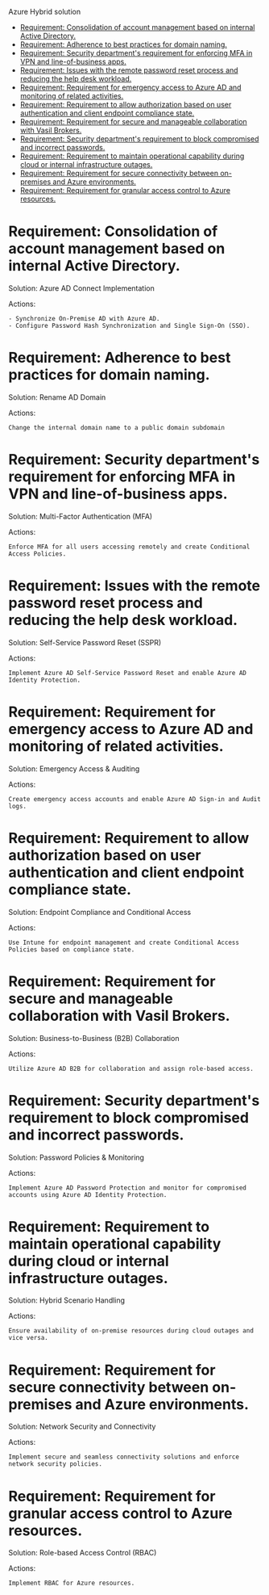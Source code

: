 Azure Hybrid solution


<!-- TOC -->
* [Requirement: Consolidation of account management based on internal Active Directory.](#requirement-consolidation-of-account-management-based-on-internal-active-directory)
* [Requirement: Adherence to best practices for domain naming.](#requirement-adherence-to-best-practices-for-domain-naming)
* [Requirement: Security department's requirement for enforcing MFA in VPN and line-of-business apps.](#requirement-security-departments-requirement-for-enforcing-mfa-in-vpn-and-line-of-business-apps)
* [Requirement: Issues with the remote password reset process and reducing the help desk workload.](#requirement-issues-with-the-remote-password-reset-process-and-reducing-the-help-desk-workload)
* [Requirement: Requirement for emergency access to Azure AD and monitoring of related activities.](#requirement-requirement-for-emergency-access-to-azure-ad-and-monitoring-of-related-activities)
* [Requirement: Requirement to allow authorization based on user authentication and client endpoint compliance state.](#requirement-requirement-to-allow-authorization-based-on-user-authentication-and-client-endpoint-compliance-state)
* [Requirement: Requirement for secure and manageable collaboration with Vasil Brokers.](#requirement-requirement-for-secure-and-manageable-collaboration-with-vasil-brokers)
* [Requirement: Security department's requirement to block compromised and incorrect passwords.](#requirement-security-departments-requirement-to-block-compromised-and-incorrect-passwords)
* [Requirement: Requirement to maintain operational capability during cloud or internal infrastructure outages.](#requirement-requirement-to-maintain-operational-capability-during-cloud-or-internal-infrastructure-outages)
* [Requirement: Requirement for secure connectivity between on-premises and Azure environments.](#requirement-requirement-for-secure-connectivity-between-on-premises-and-azure-environments)
* [Requirement: Requirement for granular access control to Azure resources.](#requirement-requirement-for-granular-access-control-to-azure-resources)
<!-- TOC -->

# Requirement: Consolidation of account management based on internal Active Directory.

Solution: Azure AD Connect Implementation

Actions:

    - Synchronize On-Premise AD with Azure AD.
    - Configure Password Hash Synchronization and Single Sign-On (SSO).


# Requirement: Adherence to best practices for domain naming.

Solution: Rename AD Domain

Actions:
    
    Change the internal domain name to a public domain subdomain


# Requirement: Security department's requirement for enforcing MFA in VPN and line-of-business apps.

Solution: Multi-Factor Authentication (MFA)

Actions:

    Enforce MFA for all users accessing remotely and create Conditional Access Policies.


# Requirement: Issues with the remote password reset process and reducing the help desk workload.

Solution:  Self-Service Password Reset (SSPR)

Actions:

    Implement Azure AD Self-Service Password Reset and enable Azure AD Identity Protection.


# Requirement: Requirement for emergency access to Azure AD and monitoring of related activities.

Solution: Emergency Access & Auditing

Actions:

    Create emergency access accounts and enable Azure AD Sign-in and Audit logs.


# Requirement: Requirement to allow authorization based on user authentication and client endpoint compliance state.

Solution: Endpoint Compliance and Conditional Access

Actions:

    Use Intune for endpoint management and create Conditional Access Policies based on compliance state.


# Requirement: Requirement for secure and manageable collaboration with Vasil Brokers.

Solution: Business-to-Business (B2B) Collaboration

Actions:

    Utilize Azure AD B2B for collaboration and assign role-based access.

# Requirement: Security department's requirement to block compromised and incorrect passwords.

Solution: Password Policies & Monitoring

Actions:

    Implement Azure AD Password Protection and monitor for compromised accounts using Azure AD Identity Protection.

# Requirement: Requirement to maintain operational capability during cloud or internal infrastructure outages.

Solution: Hybrid Scenario Handling
 
Actions:

    Ensure availability of on-premise resources during cloud outages and vice versa.


# Requirement: Requirement for secure connectivity between on-premises and Azure environments.

Solution: Network Security and Connectivity

Actions:

    Implement secure and seamless connectivity solutions and enforce network security policies.


# Requirement: Requirement for granular access control to Azure resources.

Solution: Role-based Access Control (RBAC)

Actions:

    Implement RBAC for Azure resources.




